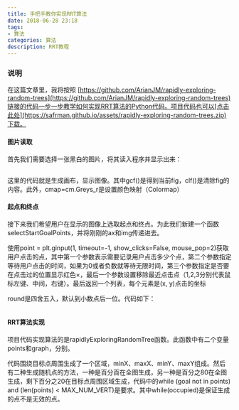 ```yaml
---
title: 手把手教你实现RRT算法
date: 2018-06-28 23:18
tags:
- 算法
categories: 算法
description: RRT教程
---
```


### 说明

在这篇文章里，我将按照 [https://github.com/ArianJM/rapidly-exploring-random-trees](https://github.com/ArianJM/rapidly-exploring-random-trees)链接的代码一步一步教学如何实现RRT算法的Python代码。项目代码也可以[点击此处](https://safrman.github.io/assets/rapidly-exploring-random-trees.zip)下载。

#### 图片读取 

首先我们需要选择一张黑白的图片，将其读入程序并显示出来：

![]()

这里的代码就是生成画布，显示图像。其中gcf()是得到当前fig，clf()是清除fig的内容。此外，cmap=cm.Greys_r是设置颜色映射（Colormap）

#### 起点和终点

接下来我们希望用户在显示的图像上选取起点和终点。为此我们新建一个函数selectStartGoalPoints，并将刚刚的ax和img传递进去。

使用point = plt.ginput(1, timeout=-1, show_clicks=False, mouse_pop=2)获取用户点击的点，其中第一个参数表示需要记录用户点击多少个点，第二个参数指定等待用户点击的时间，如果为0或者负数就等待无限时间，第三个参数指定是否要在点击过的位置显示红色×，最后一个参数设置移除最近点击点（1,2,3分别代表鼠标左键、中间，右键）。最后返回一个列表，每个元素是(x, y)点击的坐标

round是四舍五入，默认到小数点后一位。代码如下：

![]()

#### RRT算法实现

项目代码实现算法的是rapidlyExploringRandomTree函数。此函数中有二个变量points和graph，分别。

代码围绕目标点周围生成了一个区域，minX、maxX、minY、maxY组成。然后有二种生成随机点的方法，一种是百分百在全图生成，另一种是百分之80在全图生成，剩下百分之20在目标点周围区域生成，代码中的while (goal not in points) and (len(points) < MAX_NUM_VERT)是要求。其中while(occupied)是保证生成的点不是无效的点。